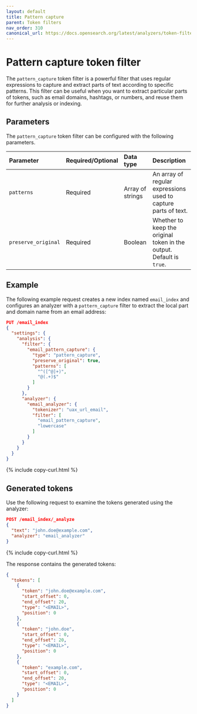 ```yaml
---
layout: default
title: Pattern capture
parent: Token filters
nav_order: 310
canonical_url: https://docs.opensearch.org/latest/analyzers/token-filters/pattern-capture/
---
```


# Pattern capture token filter

The `pattern_capture` token filter is a powerful filter that uses regular expressions to capture and extract parts of text according to specific patterns. This filter can be useful when you want to extract particular parts of tokens, such as email domains, hashtags, or numbers, and reuse them for further analysis or indexing.

## Parameters

The `pattern_capture` token filter can be configured with the following parameters.

Parameter | Required/Optional | Data type | Description
:--- | :--- | :--- | :--- 
`patterns` | Required | Array of strings | An array of regular expressions used to capture parts of text.
`preserve_original` | Required | Boolean| Whether to keep the original token in the output. Default is `true`.


## Example

The following example request creates a new index named `email_index` and configures an analyzer with a `pattern_capture` filter to extract the local part and domain name from an email address:

```json
PUT /email_index
{
  "settings": {
    "analysis": {
      "filter": {
        "email_pattern_capture": {
          "type": "pattern_capture",
          "preserve_original": true,
          "patterns": [
            "^([^@]+)",
            "@(.+)$"
          ]
        }
      },
      "analyzer": {
        "email_analyzer": {
          "tokenizer": "uax_url_email",
          "filter": [
            "email_pattern_capture",
            "lowercase"
          ]
        }
      }
    }
  }
}
```
{% include copy-curl.html %}

## Generated tokens

Use the following request to examine the tokens generated using the analyzer:

```json
POST /email_index/_analyze
{
  "text": "john.doe@example.com",
  "analyzer": "email_analyzer"
}
```
{% include copy-curl.html %}

The response contains the generated tokens:

```json
{
  "tokens": [
    {
      "token": "john.doe@example.com",
      "start_offset": 0,
      "end_offset": 20,
      "type": "<EMAIL>",
      "position": 0
    },
    {
      "token": "john.doe",
      "start_offset": 0,
      "end_offset": 20,
      "type": "<EMAIL>",
      "position": 0
    },
    {
      "token": "example.com",
      "start_offset": 0,
      "end_offset": 20,
      "type": "<EMAIL>",
      "position": 0
    }
  ]
}
```
